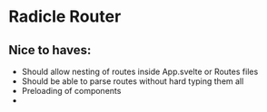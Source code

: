 # Radicle Router

## Nice to haves:
- Should allow nesting of routes inside App.svelte or Routes files
- Should be able to parse routes without hard typing them all
- Preloading of components
-
